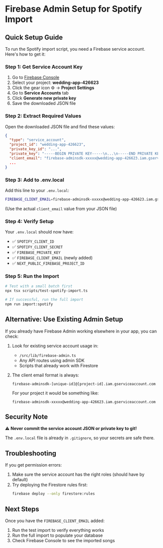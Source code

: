 # Firebase Admin Setup for Spotify Import

## Quick Setup Guide

To run the Spotify import script, you need a Firebase service account. Here's how to get it:

### Step 1: Get Service Account Key

1. Go to [Firebase Console](https://console.firebase.google.com)
2. Select your project: **wedding-app-426623**
3. Click the gear icon ⚙️ → **Project Settings**
4. Go to **Service Accounts** tab
5. Click **Generate new private key**
6. Save the downloaded JSON file

### Step 2: Extract Required Values

Open the downloaded JSON file and find these values:

```json
{
  "type": "service_account",
  "project_id": "wedding-app-426623",
  "private_key_id": "...",
  "private_key": "-----BEGIN PRIVATE KEY-----\n...\n-----END PRIVATE KEY-----\n",
  "client_email": "firebase-adminsdk-xxxxx@wedding-app-426623.iam.gserviceaccount.com",
  ...
}
```

### Step 3: Add to .env.local

Add this line to your `.env.local`:

```bash
FIREBASE_CLIENT_EMAIL=firebase-adminsdk-xxxxx@wedding-app-426623.iam.gserviceaccount.com
```

(Use the actual `client_email` value from your JSON file)

### Step 4: Verify Setup

Your `.env.local` should now have:
- ✅ `SPOTIFY_CLIENT_ID`
- ✅ `SPOTIFY_CLIENT_SECRET`
- ✅ `FIREBASE_PRIVATE_KEY`
- ✅ `FIREBASE_CLIENT_EMAIL` (newly added)
- ✅ `NEXT_PUBLIC_FIREBASE_PROJECT_ID`

### Step 5: Run the Import

```bash
# Test with a small batch first
npx tsx scripts/test-spotify-import.ts

# If successful, run the full import
npm run import:spotify
```

## Alternative: Use Existing Admin Setup

If you already have Firebase Admin working elsewhere in your app, you can check:

1. Look for existing service account usage in:
   - `/src/lib/firebase-admin.ts`
   - Any API routes using admin SDK
   - Scripts that already work with Firestore

2. The client email format is always:
   ```
   firebase-adminsdk-[unique-id]@[project-id].iam.gserviceaccount.com
   ```
   
   For your project it would be something like:
   ```
   firebase-adminsdk-xxxxx@wedding-app-426623.iam.gserviceaccount.com
   ```

## Security Note

⚠️ **Never commit the service account JSON or private key to git!**

The `.env.local` file is already in `.gitignore`, so your secrets are safe there.

## Troubleshooting

If you get permission errors:
1. Make sure the service account has the right roles (should have by default)
2. Try deploying the Firestore rules first:
   ```bash
   firebase deploy --only firestore:rules
   ```

## Next Steps

Once you have the `FIREBASE_CLIENT_EMAIL` added:
1. Run the test import to verify everything works
2. Run the full import to populate your database
3. Check Firebase Console to see the imported songs